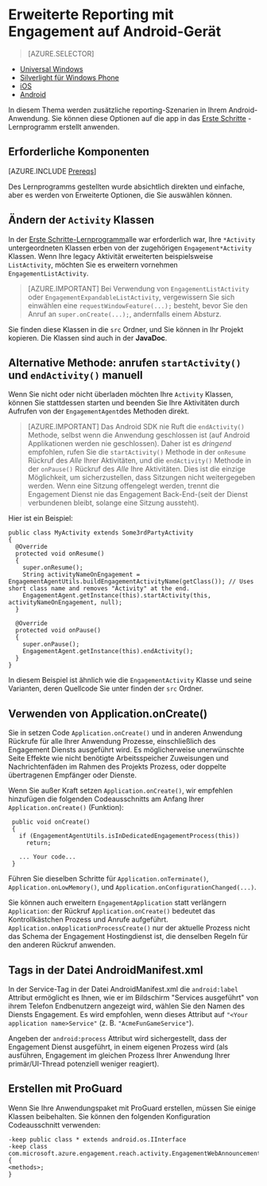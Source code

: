 <properties
    pageTitle="Erweiterte Optionen für Azure Mobile Engagement Android SDK"
    description="Beschreibt, wie Sie erweiterte reporting an Analytics Azure Mobile Engagement Android SDK erfassen führen"
    services="mobile-engagement"
    documentationCenter="mobile"
    authors="piyushjo"
    manager="erikre"
    editor="" />

<tags
    ms.service="mobile-engagement"
    ms.workload="mobile"
    ms.tgt_pltfrm="mobile-android"
    ms.devlang="Java"
    ms.topic="article"
    ms.date="08/10/2016"
    ms.author="piyushjo;ricksal" />

# <a name="advanced-reporting-with-engagement-on-android"></a>Erweiterte Reporting mit Engagement auf Android-Gerät

> [AZURE.SELECTOR]
- [Universal Windows](mobile-engagement-windows-store-integrate-engagement.md)
- [Silverlight für Windows Phone](mobile-engagement-windows-phone-integrate-engagement.md)
- [iOS](mobile-engagement-ios-integrate-engagement.md)
- [Android](mobile-engagement-android-advanced-reporting.md)

In diesem Thema werden zusätzliche reporting-Szenarien in Ihrem Android-Anwendung. Sie können diese Optionen auf die app in das [Erste Schritte](mobile-engagement-android-get-started.md) -Lernprogramm erstellt anwenden.

## <a name="prerequisites"></a>Erforderliche Komponenten

[AZURE.INCLUDE [Prereqs](../../includes/mobile-engagement-android-prereqs.md)]

Des Lernprogramms gestellten wurde absichtlich direkten und einfache, aber es werden von Erweiterte Optionen, die Sie auswählen können.

## <a name="modifying-your-activity-classes"></a>Ändern der `Activity` Klassen

In der [Erste Schritte-Lernprogramm](mobile-engagement-android-get-started.md)alle war erforderlich war, Ihre `*Activity` untergeordneten Klassen erben von der zugehörigen `Engagement*Activity` Klassen. Wenn Ihre legacy Aktivität erweiterten beispielsweise `ListActivity`, möchten Sie es erweitern vornehmen `EngagementListActivity`.

> [AZURE.IMPORTANT] Bei Verwendung von `EngagementListActivity` oder `EngagementExpandableListActivity`, vergewissern Sie sich einwählen eine `requestWindowFeature(...);` besteht, bevor Sie den Anruf an `super.onCreate(...);`, andernfalls einem Absturz.

Sie finden diese Klassen in die `src` Ordner, und Sie können in Ihr Projekt kopieren. Die Klassen sind auch in der **JavaDoc**.

## <a name="alternate-method-call-startactivity-and-endactivity-manually"></a>Alternative Methode: anrufen `startActivity()` und `endActivity()` manuell

Wenn Sie nicht oder nicht überladen möchten Ihre `Activity` Klassen, können Sie stattdessen starten und beenden Sie Ihre Aktivitäten durch Aufrufen von der `EngagementAgent`des Methoden direkt.

> [AZURE.IMPORTANT] Das Android SDK nie Ruft die `endActivity()` Methode, selbst wenn die Anwendung geschlossen ist (auf Android Applikationen werden nie geschlossen). Daher ist es *dringend* empfohlen, rufen Sie die `startActivity()` Methode in der `onResume` Rückruf des *Alle* Ihrer Aktivitäten, und die `endActivity()` Methode in der `onPause()` Rückruf des *Alle* Ihre Aktivitäten. Dies ist die einzige Möglichkeit, um sicherzustellen, dass Sitzungen nicht weitergegeben werden. Wenn eine Sitzung offengelegt werden, trennt die Engagement Dienst nie das Engagement Back-End-(seit der Dienst verbundenen bleibt, solange eine Sitzung aussteht).

Hier ist ein Beispiel:

    public class MyActivity extends Some3rdPartyActivity
    {
      @Override
      protected void onResume()
      {
        super.onResume();
        String activityNameOnEngagement = EngagementAgentUtils.buildEngagementActivityName(getClass()); // Uses short class name and removes "Activity" at the end.
        EngagementAgent.getInstance(this).startActivity(this, activityNameOnEngagement, null);
      }

      @Override
      protected void onPause()
      {
        super.onPause();
        EngagementAgent.getInstance(this).endActivity();
      }
    }

In diesem Beispiel ist ähnlich wie die `EngagementActivity` Klasse und seine Varianten, deren Quellcode Sie unter finden der `src` Ordner.

## <a name="using-applicationoncreate"></a>Verwenden von Application.onCreate()

Sie in setzen Code `Application.onCreate()` und in anderen Anwendung Rückrufe für alle Ihrer Anwendung Prozesse, einschließlich des Engagement Diensts ausgeführt wird. Es möglicherweise unerwünschte Seite Effekte wie nicht benötigte Arbeitsspeicher Zuweisungen und Nachrichtenfäden im Rahmen des Projekts Prozess, oder doppelte übertragenen Empfänger oder Dienste.

Wenn Sie außer Kraft setzen `Application.onCreate()`, wir empfehlen hinzufügen die folgenden Codeausschnitts am Anfang Ihrer `Application.onCreate()` (Funktion):

     public void onCreate()
     {
       if (EngagementAgentUtils.isInDedicatedEngagementProcess(this))
         return;

       ... Your code...
     }

Führen Sie dieselben Schritte für `Application.onTerminate()`, `Application.onLowMemory()`, und `Application.onConfigurationChanged(...)`.

Sie können auch erweitern `EngagementApplication` statt verlängern `Application`: der Rückruf `Application.onCreate()` bedeutet das Kontrollkästchen Prozess und Anrufe aufgeführt. `Application.onApplicationProcessCreate()` nur der aktuelle Prozess nicht das Schema der Engagement Hostingdienst ist, die denselben Regeln für den anderen Rückruf anwenden.

## <a name="tags-in-the-androidmanifestxml-file"></a>Tags in der Datei AndroidManifest.xml

In der Service-Tag in der Datei AndroidManifest.xml die `android:label` Attribut ermöglicht es Ihnen, wie er im Bildschirm "Services ausgeführt" von ihrem Telefon Endbenutzern angezeigt wird, wählen Sie den Namen des Diensts Engagement. Es wird empfohlen, wenn dieses Attribut auf `"<Your application name>Service"` (z. B. `"AcmeFunGameService"`).

Angeben der `android:process` Attribut wird sichergestellt, dass der Engagement Dienst ausgeführt, in einem eigenen Prozess wird (als ausführen, Engagement im gleichen Prozess Ihrer Anwendung Ihrer primär/UI-Thread potenziell weniger reagiert).

## <a name="building-with-proguard"></a>Erstellen mit ProGuard

Wenn Sie Ihre Anwendungspaket mit ProGuard erstellen, müssen Sie einige Klassen beibehalten. Sie können den folgenden Konfiguration Codeausschnitt verwenden:

    -keep public class * extends android.os.IInterface
    -keep class com.microsoft.azure.engagement.reach.activity.EngagementWebAnnouncementActivity$EngagementReachContentJS {
    <methods>;
    }
